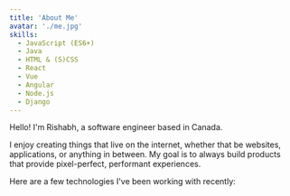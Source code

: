 ```yaml
---
title: 'About Me'
avatar: './me.jpg'
skills:
  - JavaScript (ES6+)
  - Java
  - HTML & (S)CSS
  - React
  - Vue
  - Angular
  - Node.js
  - Django
---
```


Hello! I'm Rishabh, a software engineer based in Canada.

I enjoy creating things that live on the internet, whether that be websites, applications, or anything in between. My goal is to always build products that provide pixel-perfect, performant experiences.

Here are a few technologies I've been working with recently:
